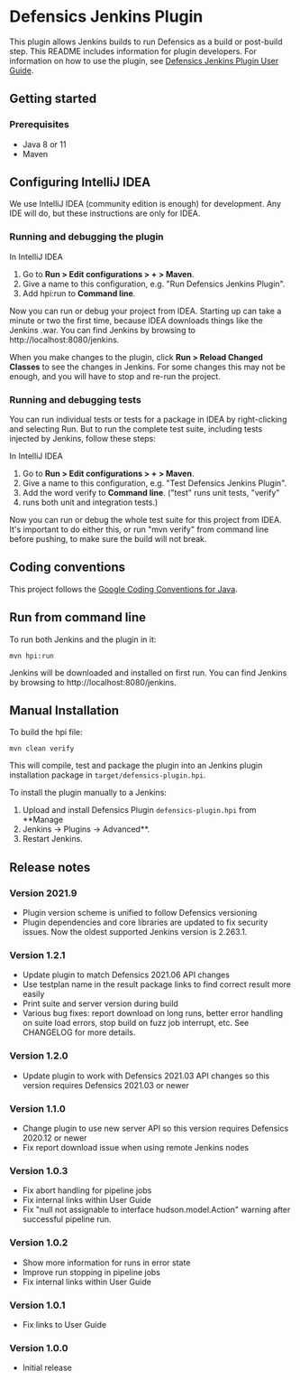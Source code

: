 # Defensics Jenkins Plugin

This plugin allows Jenkins builds to run Defensics as a build or post-build 
step. This README includes information for plugin developers. For information 
on how to use the plugin, see [Defensics Jenkins Plugin User 
Guide](doc/user-guide.md).

## Getting started

### Prerequisites

- Java 8 or 11
- Maven

## Configuring IntelliJ IDEA

We use IntelliJ IDEA (community edition is enough) for development. Any IDE will 
do, but these instructions are only for IDEA.

### Running and debugging the plugin

In IntelliJ IDEA
1. Go to **Run > Edit configurations > + > Maven**.
2. Give a name to this configuration, e.g. "Run Defensics Jenkins Plugin".
3. Add hpi:run to **Command line**.

Now you can run or debug your project from IDEA. Starting up can take a minute 
or two the first time, because IDEA downloads things like the Jenkins .war. You 
can find Jenkins by browsing to http://localhost:8080/jenkins.

When you make changes to the plugin, click **Run > Reload Changed Classes** to 
see the changes in Jenkins. For some changes this may not be enough, and you 
will have to stop and re-run the project.

### Running and debugging tests

You can run individual tests or tests for a package in IDEA by right-clicking 
and selecting Run. But to run the complete test suite, including tests injected 
by Jenkins, follow these steps:

In IntelliJ IDEA
1. Go to **Run > Edit configurations > + > Maven**.
2. Give a name to this configuration, e.g. "Test Defensics Jenkins Plugin".
3. Add the word verify to **Command line**. ("test" runs unit tests, "verify" 
4. runs both unit and integration tests.)

Now you can run or debug the whole test suite for this project from IDEA. It's 
important to do either this, or run "mvn verify" from command line before 
pushing, to make sure the build will not break.

## Coding conventions

This project follows the [Google Coding Conventions for 
Java](https://google.github.io/styleguide/javaguide.html).

## Run from command line

To run both Jenkins and the plugin in it:

`mvn hpi:run` 

Jenkins will be downloaded and installed on first run. You can find Jenkins by 
browsing to http://localhost:8080/jenkins.

## Manual Installation

To build the hpi file:

`mvn clean verify`

This will compile, test and package the plugin into an Jenkins plugin 
installation package in `target/defensics-plugin.hpi`.

To install the plugin manually to a Jenkins:

1. Upload and install Defensics Plugin `defensics-plugin.hpi` from **Manage 
2. Jenkins -> Plugins -> Advanced**.
3. Restart Jenkins.

## Release notes
### Version 2021.9
- Plugin version scheme is unified to follow Defensics versioning
- Plugin dependencies and core libraries are updated to fix security issues.
  Now the oldest supported Jenkins version is 2.263.1.

### Version 1.2.1
- Update plugin to match Defensics 2021.06 API changes
- Use testplan name in the result package links to find correct result more easily
- Print suite and server version during build
- Various bug fixes: report download on long runs, better error handling on suite load
  errors, stop build on fuzz job interrupt, etc. See CHANGELOG for more details.

### Version 1.2.0
- Update plugin to work with Defensics 2021.03 API changes so this version requires
  Defensics 2021.03 or newer

### Version 1.1.0
- Change plugin to use new server API so this version requires Defensics 2020.12 or newer
- Fix report download issue when using remote Jenkins nodes

### Version 1.0.3
- Fix abort handling for pipeline jobs
- Fix internal links within User Guide
- Fix "null not assignable to interface hudson.model.Action" warning after successful pipeline run.

### Version 1.0.2
- Show more information for runs in error state
- Improve run stopping in pipeline jobs
- Fix internal links within User Guide

### Version 1.0.1
- Fix links to User Guide

### Version 1.0.0
 - Initial release